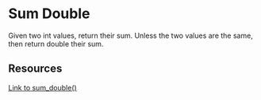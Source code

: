 # Sum Double

Given two int values, return their sum. Unless the two values are the same, then return double their sum.

## Resources

[Link to sum_double()](https://codingbat.com/prob/p141905)

